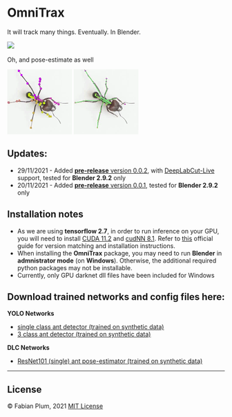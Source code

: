 # OmniTrax
It will track many things. Eventually. In Blender.

![](images/preview_tracking.gif)

Oh, and pose-estimate as well

![](images/single_ant_1080p_POSE_track_0.gif) ![](images/single_ant_1080p_POSE_track_0_skeleton.gif)

## Updates:

* 29/11/2021 - Added [**pre-release** version 0.0.2](https://github.com/FabianPlum/OmniTrax/releases/tag/V_0.0.2), with [DeepLabCut-Live](https://github.com/DeepLabCut/DeepLabCut-live) support, tested for **Blender 2.9.2** only
* 20/11/2021 - Added [**pre-release** version 0.0.1](https://github.com/FabianPlum/OmniTrax/releases/tag/V_0.0.1), tested for **Blender 2.9.2** only

## Installation notes
* As we are using **tensorflow 2.7**, in order to run inference on your GPU, you will need to install [CUDA 11.2](https://developer.nvidia.com/cuda-11.2.0-download-archive?target_os=Windows&target_arch=x86_64&target_version=10&target_type=exelocal) and [cudNN 8.1](https://developer.nvidia.com/rdp/cudnn-archive). Refer to [this](https://www.tensorflow.org/install/source#gpu) official guide for version matching and installation instructions.
* When installing the **OmniTrax** package, you may need to run **Blender** in **admnistrator mode** (on **Windows**). Otherwise, the additional required python packages may not be installable.
* Currently, only GPU darknet dll files have been included for Windows

## Download trained networks and config files here:

**YOLO Networks**

* [single class ant detector (trained on synthetic data)](https://drive.google.com/drive/folders/1PSseMeClcYIe9dcYG-JaOD2CzYceiWdl?usp=sharing)
* [3 class ant detector (trained on synthetic data)](https://drive.google.com/drive/folders/1wQcfLlDUvnWthyzbvyVy9oqyTZ2F-JFo?usp=sharing)

**DLC Networks**
* [ResNet101 (single) ant pose-estimator (trained on synthetic data)](https://drive.google.com/file/d/1VnGXy_KyPHUIbFMx5n_ncN6z0H6qg5uB/view?usp=sharing)


***
## License
© Fabian Plum, 2021
[MIT License](https://choosealicense.com/licenses/mit/)
